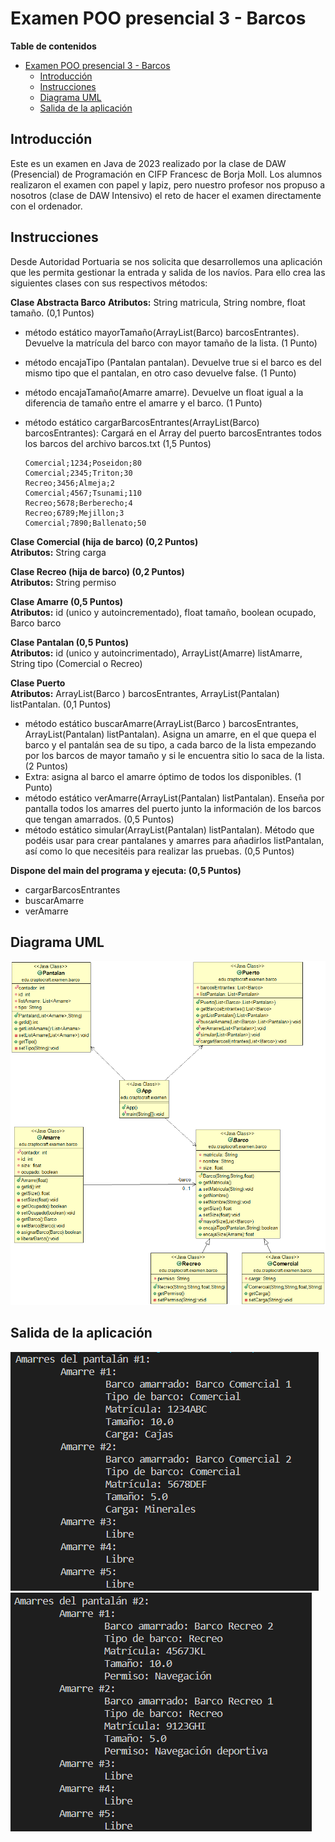 # Examen POO presencial 3 - Barcos

**Table de contenidos**

- [Examen POO presencial 3 - Barcos](#examen-poo-presencial-3---barcos)
  - [Introducción](#introducción)
  - [Instrucciones](#instrucciones)
  - [Diagrama UML](#diagrama-uml)
  - [Salida de la aplicación](#salida-de-la-aplicación)

## Introducción

Este es un examen en Java de 2023 realizado por la clase de DAW (Presencial) de Programación en CIFP Francesc de Borja Moll. Los alumnos realizaron el examen con papel y lapiz, pero nuestro profesor nos propuso a nosotros (clase de DAW Intensivo) el reto de hacer el examen directamente con el ordenador.

## Instrucciones

Desde Autoridad Portuaria se nos solicita que desarrollemos una aplicación que les permita 
gestionar la entrada y salida de los navíos. Para ello crea las siguientes clases con sus 
respectivos métodos:   

**Clase Abstracta Barco**
**Atributos:** String matricula, String nombre, float tamaño. (0,1 Puntos)
- método estático mayorTamaño(ArrayList(Barco) barcosEntrantes). Devuelve la matrícula del barco con mayor tamaño de la lista. (1 Punto)
- método encajaTipo (Pantalan pantalan). Devuelve true si el barco es del mismo tipo que el pantalan, en otro caso devuelve false. (1 Punto)
- método encajaTamaño(Amarre amarre). Devuelve un float igual a la diferencia de tamaño entre el amarre y el barco. (1 Punto)
- método estático cargarBarcosEntrantes(ArrayList(Barco) barcosEntrantes): Cargará en el Array del puerto barcosEntrantes todos los barcos del archivo barcos.txt (1,5 Puntos)

    ```
    Comercial;1234;Poseidon;80   
    Comercial;2345;Triton;30   
    Recreo;3456;Almeja;2   
    Comercial;4567;Tsunami;110   
    Recreo;5678;Berberecho;4   
    Recreo;6789;Mejillon;3   
    Comercial;7890;Ballenato;50  
    ``` 

**Clase Comercial (hija de barco) (0,2 Puntos)**   
**Atributos:** String carga   

**Clase Recreo (hija de barco) (0,2 Puntos)**   
**Atributos:** String permiso   

**Clase Amarre (0,5 Puntos)**   
**Atributos:** id (unico y autoincrementado), float tamaño, boolean ocupado, Barco barco   

**Clase Pantalan (0,5 Puntos)**   
**Atributos:** id (unico y autoincrimentado), ArrayList(Amarre) listAmarre, String tipo (Comercial o Recreo)   

**Clase Puerto**   
**Atributos:** ArrayList(Barco ) barcosEntrantes, ArrayList(Pantalan) listPantalan. (0,1 Puntos)   
- método estático buscarAmarre(ArrayList(Barco ) barcosEntrantes, ArrayList(Pantalan) listPantalan). Asigna un amarre, en el que quepa el barco y el pantalán sea de su tipo, a cada barco de la lista empezando por los barcos de mayor tamaño y si le encuentra sitio lo saca de la lista.  (2 Puntos)
- Extra: asigna al barco el amarre óptimo de todos los disponibles. (1 Punto)
- método estático verAmarre(ArrayList(Pantalan) listPantalan). Enseña por pantalla todos los amarres del puerto junto la información de los barcos que tengan amarrados. (0,5 Puntos)
- método estático simular(ArrayList(Pantalan) listPantalan). Método que podéis usar para crear pantalanes y amarres para añadirlos listPantalan, así como lo que necesitéis para realizar las pruebas. (0,5 Puntos)

**Dispone del main del programa y ejecuta: (0,5 Puntos)**
- cargarBarcosEntrantes
- buscarAmarre
- verAmarre

## Diagrama UML

![Diagrama UML](docs/diagram_uml.png)

## Salida de la aplicación

![Output 1](./docs/output1.png)
![Output 1](./docs/output2.png)
